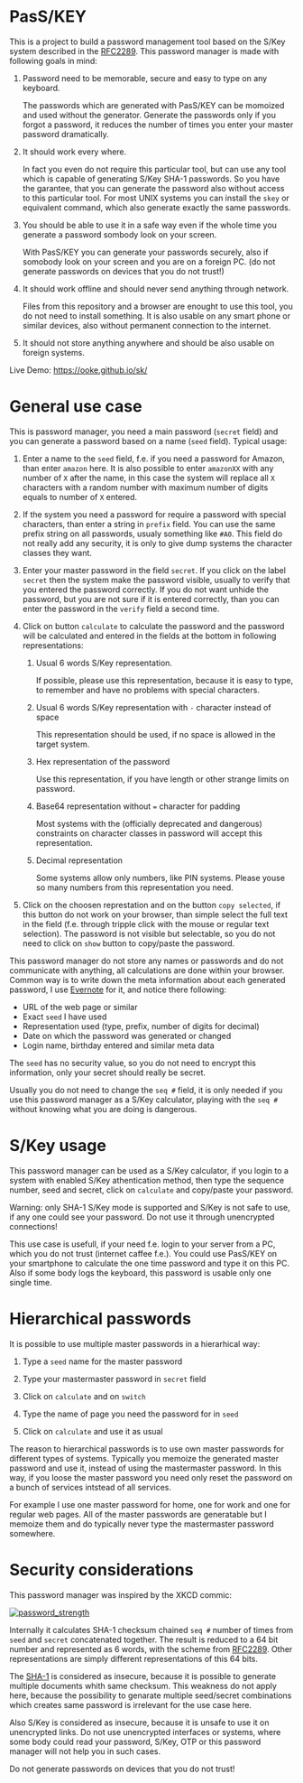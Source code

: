 # PasS/KEY

This is a project to build a password management tool based on the
S/Key system described in the
[RFC2289](https://tools.ietf.org/html/rfc2289). This password manager
is made with following goals in mind:

1. Password need to be memorable, secure and easy to type on any
   keyboard.
   
   The passwords which are generated with PasS/KEY can be momoized and
   used without the generator. Generate the passwords only if you
   forgot a password, it reduces the number of times you enter your
   master password dramatically.

1. It should work every where.

   In fact you even do not require this particular tool, but can use
   any tool which is capable of generating S/Key SHA-1 passwords. So
   you have the garantee, that you can generate the password also
   without access to this particular tool. For most UNIX systems you
   can install the `skey` or equivalent command, which also generate
   exactly the same passwords.
   
1. You should be able to use it in a safe way even if the whole time
   you generate a password sombody look on your screen.
   
   With PasS/KEY you can generate your passwords securely, also if
   somobody look on your screen and you are on a foreign PC. (do not
   generate passwords on devices that you do not trust!)
   
1. It should work offline and should never send anything through
   network.
   
   Files from this repository and a browser are enought to use this
   tool, you do not need to install something. It is also usable on
   any smart phone or similar devices, also without permanent
   connection to the internet.
   
1. It should not store anything anywhere and should be also usable on
   foreign systems.

Live Demo: https://ooke.github.io/sk/

# General use case

This is password manager, you need a main password (`secret` field)
and you can generate a password based on a name (`seed`
field). Typical usage:

1. Enter a name to the `seed` field, f.e. if you need a password for
   Amazon, than enter `amazon` here. It is also possible to enter
   `amazonXX` with any number of `X` after the name, in this case the
   system will replace all `X` characters with a random number with
   maximum number of digits equals to number of `X` entered.
   
1. If the system you need a password for require a password with
   special characters, than enter a string in `prefix` field. You can
   use the same prefix string on all passwords, usualy something like
   `#A0`. This field do not really add any security, it is only to
   give dump systems the character classes they want.
   
1. Enter your master password in the field `secret`. If you click on
   the label `secret` then the system make the password visible,
   usually to verify that you entered the password correctly. If you
   do not want unhide the password, but you are not sure if it is
   entered correctly, than you can enter the password in the `verify`
   field a second time.

1. Click on button `calculate` to calculate the password and the
   password will be calculated and entered in the fields at the
   bottom in following representations:
   
   1. Usual 6 words S/Key representation.

      If possible, please use this representation, because it is easy
      to type, to remember and have no problems with special
      characters.
  
   1. Usual 6 words S/Key representation with `-` character instead of
      space
      
      This representation should be used, if no space is allowed in
      the target system.
      
   1. Hex representation of the password
   
      Use this representation, if you have length or other strange
      limits on password.
   
   1. Base64 representation without `=` character for padding
   
      Most systems with the (officially deprecated and dangerous)
      constraints on character classes in password will accept this
      representation.
   
   1. Decimal representation
   
      Some systems allow only numbers, like PIN systems. Please youse
      so many numbers from this representation you need.
      
1. Click on the choosen represtation and on the button `copy
   selected`, if this button do not work on your browser, than simple
   select the full text in the field (f.e. through tripple click with
   the mouse or regular text selection). The password is not visible
   but selectable, so you do not need to click on `show` button to
   copy/paste the password.

This password manager do not store any names or passwords and do not
communicate with anything, all calculations are done within your
browser. Common way is to write down the meta information about each
generated password, I use [Evernote](http://www.evernote.com) for it,
and notice there following:

- URL of the web page or similar
- Exact `seed` I have used
- Representation used (type, prefix, number of digits for decimal)
- Date on which the password was generated or changed
- Login name, birthday entered and similar meta data

The `seed` has no security value, so you do not need to encrypt this
information, only your secret should really be secret.

Usually you do not need to change the `seq #` field, it is only needed
if you use this password manager as a S/Key calculator, playing with
the `seq #` without knowing what you are doing is dangerous.

# S/Key usage

This password manager can be used as a S/Key calculator, if you login
to a system with enabled S/Key athentication method, then type the
sequence number, seed and secret, click on `calculate` and copy/paste
your password.

Warning: only SHA-1 S/Key mode is supported and S/Key is not safe to
use, if any one could see your password. Do not use it through
unencrypted connections!

This use case is usefull, if your need f.e. login to your server from
a PC, which you do not trust (internet caffee f.e.). You could use
PasS/KEY on your smartphone to calculate the one time password and
type it on this PC. Also if some body logs the keyboard, this password
is usable only one single time.

# Hierarchical passwords

It is possible to use multiple master passwords in a hierarhical way:

1. Type a `seed` name for the master password

1. Type your mastermaster password in `secret` field

1. Click on `calculate` and on `switch`

1. Type the name of page you need the password for in `seed`

1. Click on `calculate` and use it as usual

The reason to hierarchical passwords is to use own master passwords
for different types of systems. Typically you memoize the generated
master password and use it, instead of using the mastermaster
password. In this way, if you loose the master password you need only
reset the password on a bunch of services intstead of all services.

For example I use one master password for home, one for work and one
for regular web pages. All of the master passwords are generatable
but I memoize them and do typically never type the mastermaster
password somewhere.

# Security considerations

This password manager was inspired by the XKCD commic:

[![password_strength](https://imgs.xkcd.com/comics/password_strength.png)](https://www.xkcd.com/936/)

Internally it calculates SHA-1 checksum chained `seq #` number of
times from `seed` and `secret` concatenated together. The result is
reduced to a 64 bit number and represented as 6 words, with the scheme
from [RFC2289](https://tools.ietf.org/html/rfc2289). Other
representations are simply different representations of this 64 bits.

The [SHA-1](https://en.wikipedia.org/wiki/SHA-1) is considered as
insecure, because it is possible to generate multiple documents whith
same checksum. This weakness do not apply here, because the
possibility to genarate multiple seed/secret combinations which
creates same password is irrelevant for the use case here.

Also S/Key is considered as insecure, because it is unsafe to use it
on unencrypted links. Do not use unencrypted interfaces or systems,
where some body could read your password, S/Key, OTP or this password
manager will not help you in such cases.

Do not generate passwords on devices that you do not trust!
